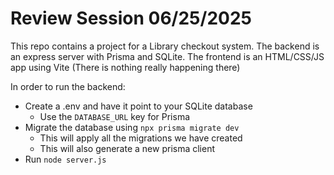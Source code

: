 # Review Session 06/25/2025

This repo contains a project for a Library checkout system. 
The backend is an express server with Prisma and SQLite. 
The frontend is an HTML/CSS/JS app using Vite (There is nothing really happening there)

In order to run the backend:
- Create a .env and have it point to your SQLite database
  - Use the `DATABASE_URL` key for Prisma
- Migrate the database using `npx prisma migrate dev`
  - This will apply all the migrations we have created
  - This will also generate a new prisma client
- Run `node server.js`